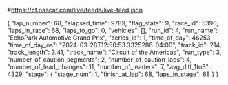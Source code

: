 #https://cf.nascar.com/live/feeds/live-feed.json

{
    "lap_number": 68,
    "elapsed_time": 9789,
    "flag_state": 9,
    "race_id": 5390,
    "laps_in_race": 68,
    "laps_to_go": 0,
    "vehicles": [],
    "run_id": 4,
    "run_name": "EchoPark Automotive Grand Prix",
    "series_id": 1,
    "time_of_day": 46253,
    "time_of_day_os": "2024-03-28T12:50:53.3325286-04:00",
    "track_id": 214,
    "track_length": 3.41,
    "track_name": "Circuit of the Americas",
    "run_type": 3,
    "number_of_caution_segments": 2,
    "number_of_caution_laps": 4,
    "number_of_lead_changes": 11,
    "number_of_leaders": 7,
    "avg_diff_1to3": 4329,
    "stage": {
        "stage_num": 1,
        "finish_at_lap": 68,
        "laps_in_stage": 68
    }
}